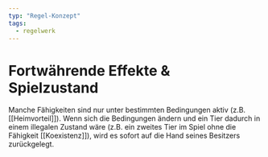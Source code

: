 ```yaml
---
typ: "Regel-Konzept"
tags:
  - regelwerk
---
```


# Fortwährende Effekte & Spielzustand

Manche Fähigkeiten sind nur unter bestimmten Bedingungen aktiv (z.B. [[Heimvorteil]]). Wenn sich die Bedingungen ändern und ein Tier dadurch in einem illegalen Zustand wäre (z.B. ein zweites Tier im Spiel ohne die Fähigkeit [[Koexistenz]]), wird es sofort auf die Hand seines Besitzers zurückgelegt.